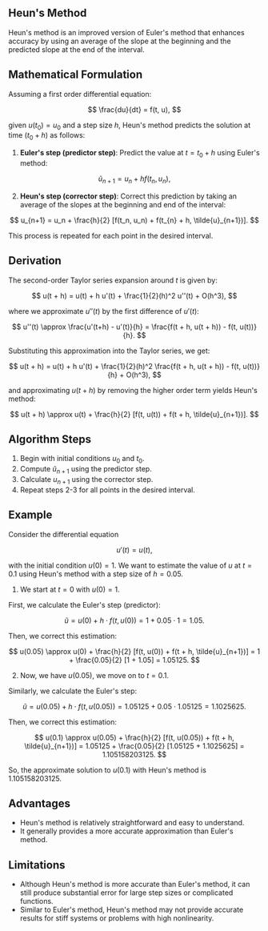 ## Heun's Method

Heun's method is an improved version of Euler's method that enhances accuracy by using an average of the slope at the beginning and the predicted slope at the end of the interval.

## Mathematical Formulation

Assuming a first order differential equation:

$$ \frac{du}{dt} = f(t, u), $$

given $u(t_0) = u_0$ and a step size $h$, Heun's method predicts the solution at time $(t_0 + h)$ as follows:

1. **Euler's step (predictor step)**: Predict the value at $t = t_0 + h$ using Euler's method:

$$ \tilde{u}_{n+1} = u_n + h f(t_n, u_n), $$

2. **Heun's step (corrector step)**: Correct this prediction by taking an average of the slopes at the beginning and end of the interval:

$$ u_{n+1} = u_n + \frac{h}{2} [f(t_n, u_n) + f(t_{n} + h, \tilde{u}_{n+1})]. $$

This process is repeated for each point in the desired interval.

## Derivation

The second-order Taylor series expansion around $t$ is given by:

$$ u(t + h) = u(t) + h u'(t) + \frac{1}{2}(h)^2 u''(t) + O(h^3), $$

where we approximate $u''(t)$ by the first difference of $u'(t)$:

$$ u''(t) \approx \frac{u'(t+h) - u'(t)}{h} = \frac{f(t + h, u(t + h)) - f(t, u(t))}{h}. $$

Substituting this approximation into the Taylor series, we get:

$$ u(t + h) = u(t) + h u'(t) + \frac{1}{2}(h)^2 \frac{f(t + h, u(t + h)) - f(t, u(t))}{h} + O(h^3), $$

and approximating $u(t + h)$ by removing the higher order term yields Heun's method:

$$ u(t + h) \approx u(t) + \frac{h}{2} [f(t, u(t)) + f(t + h, \tilde{u}_{n+1})]. $$

## Algorithm Steps

1. Begin with initial conditions $u_0$ and $t_0$.
2. Compute $\tilde{u}_{n+1}$ using the predictor step.
3. Calculate $u_{n+1}$ using the corrector step.
4. Repeat steps 2-3 for all points in the desired interval.

## Example

Consider the differential equation

$$ u'(t) = u(t), $$

with the initial condition $u(0) = 1$. We want to estimate the value of $u$ at $t = 0.1$ using Heun's method with a step size of $h = 0.05$.

1. We start at $t = 0$ with $u(0) = 1$.

First, we calculate the Euler's step (predictor):

$$ \tilde{u} = u(0) + h \cdot f(t, u(0)) = 1 + 0.05 \cdot 1 = 1.05. $$

Then, we correct this estimation:

$$ u(0.05) \approx u(0) + \frac{h}{2} [f(t, u(0)) + f(t + h, \tilde{u}_{n+1})] = 1 + \frac{0.05}{2} [1 + 1.05] = 1.05125. $$

2. Now, we have $u(0.05)$, we move on to $t = 0.1$.

Similarly, we calculate the Euler's step:

$$ \tilde{u} = u(0.05) + h \cdot f(t, u(0.05)) = 1.05125 + 0.05 \cdot 1.05125 = 1.1025625. $$

Then, we correct this estimation:

$$ u(0.1) \approx u(0.05) + \frac{h}{2} [f(t, u(0.05)) + f(t + h, \tilde{u}_{n+1})] = 1.05125 + \frac{0.05}{2} [1.05125 + 1.1025625] = 1.105158203125. $$

So, the approximate solution to $u(0.1)$ with Heun's method is $1.105158203125$.

## Advantages

- Heun's method is relatively straightforward and easy to understand.
- It generally provides a more accurate approximation than Euler's method.

## Limitations

- Although Heun's method is more accurate than Euler's method, it can still produce substantial error for large step sizes or complicated functions.
- Similar to Euler's method, Heun's method may not provide accurate results for stiff systems or problems with high nonlinearity.
